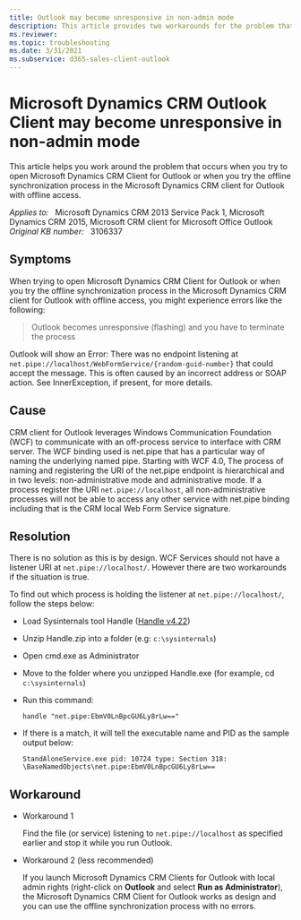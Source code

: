 ```yaml
---
title: Outlook may become unresponsive in non-admin mode
description: This article provides two workarounds for the problem that occurs when you try to open Microsoft Dynamics CRM Client for Outlook or when you try the offline synchronization process in the Microsoft Dynamics CRM client for Outlook with offline access.
ms.reviewer: 
ms.topic: troubleshooting
ms.date: 3/31/2021
ms.subservice: d365-sales-client-outlook
---
```

# Microsoft Dynamics CRM Outlook Client may become unresponsive in non-admin mode

This article helps you work around the problem that occurs when you try to open Microsoft Dynamics CRM Client for Outlook or when you try the offline synchronization process in the Microsoft Dynamics CRM client for Outlook with offline access.

_Applies to:_ &nbsp; Microsoft Dynamics CRM 2013 Service Pack 1, Microsoft Dynamics CRM 2015, Microsoft CRM client for Microsoft Office Outlook  
_Original KB number:_ &nbsp; 3106337  

## Symptoms

When trying to open Microsoft Dynamics CRM Client for Outlook or when you try the offline synchronization process in the Microsoft Dynamics CRM client for Outlook with offline access, you might experience errors like the following:

> Outlook becomes unresponsive (flashing) and you have to terminate the process

Outlook will show an Error: There was no endpoint listening at `net.pipe://localhost/WebFormService/{random-guid-number}` that could accept the message. This is often caused by an incorrect address or SOAP action. See InnerException, if present, for more details.

## Cause

CRM client for Outlook leverages Windows Communication Foundation (WCF) to communicate with an off-process service to interface with CRM server. The WCF binding used is net.pipe that has a particular way of naming the underlying named pipe. Starting with WCF 4.0, The process of naming and registering the URI of the net.pipe endpoint is hierarchical and in two levels: non-administrative mode and administrative mode. If a process register the URI `net.pipe://localhost`, all non-administrative processes will not be able to access any other service with net.pipe binding including  that is the CRM local Web Form Service signature.

## Resolution

There is no solution as this is by design. WCF Services should not have a listener URI at `net.pipe://localhost/`. However there are two workarounds if the situation is true.

To find out which process is holding the listener at `net.pipe://localhost/`, follow the steps below:

- Load Sysinternals tool Handle ([Handle v4.22](/sysinternals/downloads/handle))
- Unzip Handle.zip into a folder (e.g: `c:\sysinternals`)
- Open cmd.exe as Administrator
- Move to the folder where you unzipped Handle.exe (for example, cd `c:\sysinternals`)
- Run this command:

    ```console
    handle "net.pipe:EbmV0LnBpcGU6Ly8rLw=="
    ```

- If there is a match, it will tell the executable name and PID as the sample output below:

    ```console
    StandAloneService.exe pid: 10724 type: Section 318: \BaseNamedObjects\net.pipe:EbmV0LnBpcGU6Ly8rLw==
    ```

## Workaround

- Workaround 1

  Find the file (or service) listening to `net.pipe://localhost` as specified earlier and stop it while you run Outlook.

- Workaround 2 (less recommended)

  If you launch Microsoft Dynamics CRM Clients for Outlook with local admin rights (right-click on **Outlook** and select **Run as Administrator**), the Microsoft Dynamics CRM Client for Outlook works as design and you can use the offline synchronization process with no errors.
